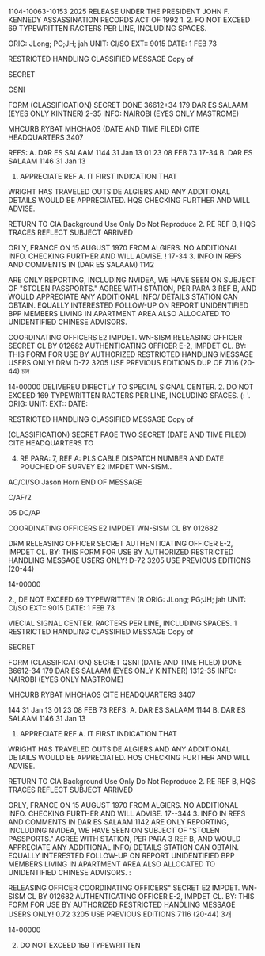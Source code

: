 1104-10063-10153
2025 RELEASE UNDER THE PRESIDENT JOHN F. KENNEDY ASSASSINATION RECORDS ACT OF 1992
1.
2. FO NOT EXCEED 69 TYPEWRITTEN RACTERS PER LINE, INCLUDING SPACES.

ORIG: JLong; PG;JH; jah
UNIT: CI/SO
EXT:: 9015
DATE: 1 FEB 73

RESTRICTED HANDLING
CLASSIFIED MESSAGE
Copy of

SECRET

GSNl

FORM
(CLASSIFICATION)
SECRET
DONE 36612+34 179
DAR ES SALAAM (EYES ONLY KINTNER)
2-35
INFO: NAIROBI (EYES ONLY MASTROME)

MHCURB RYBAT MHCHAOS
(DATE AND TIME FILED)
CITE HEADQUARTERS 3407

REFS: A. DAR ES SALAAM 1144 31 Jan 13 01 23 08 FEB 73
17-34
B. DAR ES SALAAM 1146 31 Jan 13

1. APPRECIATE REF A. IT FIRST INDICATION THAT

WRIGHT HAS TRAVELED OUTSIDE ALGIERS AND ANY ADDITIONAL
DETAILS WOULD BE APPRECIATED. HQS CHECKING FURTHER AND
WILL ADVISE.

RETURN TO CIA
Background Use Only
Do Not Reproduce
2. RE REF B, HQS TRACES REFLECT SUBJECT ARRIVED

ORLY, FRANCE ON 15 AUGUST 1970 FROM ALGIERS. NO ADDITIONAL
INFO. CHECKING FURTHER AND WILL ADVISE.
!
17-34
3. INFO IN REFS AND COMMENTS IN (DAR ES SALAAM) 1142

ARE ONLY REPORTING, INCLUDING NVIDEA, WE HAVE SEEN ON
SUBJECT OF "STOLEN PASSPORTS." AGREE WITH STATION, PER
PARA 3 REF B, AND WOULD APPRECIATE ANY ADDITIONAL INFO/
DETAILS STATION CAN OBTAIN. EQUALLY INTERESTED FOLLOW-UP
ON REPORT UNIDENTIFIED BPP MEMBERS LIVING IN APARTMENT AREA
ALSO ALLOCATED TO UNIDENTIFIED CHINESE ADVISORS.

COORDINATING OFFICERS
E2 IMPDET. WN-SISM
RELEASING OFFICER
SECRET
CL BY 012682
AUTHENTICATING OFFICER
E-2, IMPDET CL. BY:
THIS FORM FOR USE BY AUTHORIZED RESTRICTED HANDLING MESSAGE USERS ONLY!
DRM
D-72 3205 USE PREVIOUS EDITIONS
DUP OF 7116 (20-44)
চাল

14-00000
DELIVEREU DIRECTLY TO SPECIAL SIGNAL CENTER.
2. DO NOT EXCEED 169 TYPEWRITTEN RACTERS PER LINE, INCLUDING SPACES.
(: '.
ORIG:
UNIT:
EXT::
DATE:

RESTRICTED HANDLING
CLASSIFIED MESSAGE
Copy of

(CLASSIFICATION)
SECRET
PAGE TWO
SECRET
(DATE AND TIME FILED)
CITE HEADQUARTERS
TO

4. RE PARA: 7, REF A: PLS CABLE DISPATCH NUMBER AND
DATE POUCHED OF SURVEY E2 IMPDET WN-SISM..

AC/CI/SO
Jason Horn
END OF MESSAGE

C/AF/2

05
DC/AP

COORDINATING OFFICERS
E2 IMPDET WN-SISM
CL BY 012682

DRM
RELEASING OFFICER
SECRET
AUTHENTICATING OFFICER
E-2, IMPDET CL. BY:
THIS FORM FOR USE BY AUTHORIZED RESTRICTED HANDLING MESSAGE USERS ONLY!
D-72 3205 USE PREVIOUS EDITIONS
(20-44)

14-00000

2., DE NOT EXCEED 69 TYPEWRITTEN (R
ORIG: JLong; PG;JH; jah
UNIT: CI/SO
EXT:: 9015
DATE: 1 FEB 73

VIECIAL SIGNAL CENTER.
RACTERS PER LINE, INCLUDING SPACES.
1
RESTRICTED HANDLING
CLASSIFIED MESSAGE
Copy of

SECRET

FORM
(CLASSIFICATION)
SECRET
QSNI
(DATE AND TIME FILED)
DONE B6612-34 179
DAR ES SALAAM (EYES ONLY KINTNER)
1312-35
INFO: NAIROBI (EYES ONLY MASTROME)

MHCURB RYBAT MHCHAOS
CITE HEADQUARTERS 3407

144 31 Jan 13 01 23 08 FEB 73
REFS: A. DAR ES SALAAM 1144
B. DAR ES SALAAM 1146 31 Jan 13

1. APPRECIATE REF A. IT FIRST INDICATION THAT

WRIGHT HAS TRAVELED OUTSIDE ALGIERS AND ANY ADDITIONAL
DETAILS WOULD BE APPRECIATED. HOS CHECKING FURTHER AND
WILL ADVISE.

RETURN TO CIA
Background Use Only
Do Not Reproduce
2. RE REF B, HQS TRACES REFLECT SUBJECT ARRIVED

ORLY, FRANCE ON 15 AUGUST 1970 FROM ALGIERS. NO ADDITIONAL
INFO. CHECKING FURTHER AND WILL ADVISE.
17--344
3. INFO IN REFS AND COMMENTS IN DAR ES SALAAM 1142
ARE ONLY REPORTING, INCLUDING NVIDEA, WE HAVE SEEN ON
SUBJECT OF "STOLEN PASSPORTS." AGREE WITH STATION, PER
PARA 3 REF B, AND WOULD APPRECIATE ANY ADDITIONAL INFO/
DETAILS STATION CAN OBTAIN. EQUALLY INTERESTED FOLLOW-UP
ON REPORT UNIDENTIFIED BPP MEMBERS LIVING IN APARTMENT AREA
ALSO ALLOCATED TO UNIDENTIFIED CHINESE ADVISORS.
:

RELEASING OFFICER
COORDINATING OFFICERS"
SECRET
E2 IMPDET. WN-SISM
CL BY 012682
AUTHENTICATING OFFICER
E-2, IMPDET CL. BY:
THIS FORM FOR USE BY AUTHORIZED RESTRICTED HANDLING MESSAGE USERS ONLY!
0.72 3205 USE PREVIOUS EDITIONS
7116 (20-44)
3개

14-00000

2. DO NOT EXCEED 159 TYPEWRITTEN
